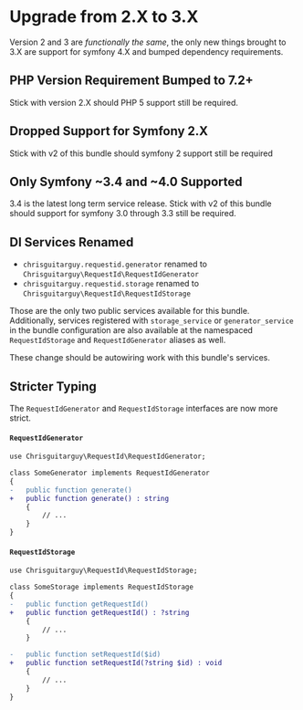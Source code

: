 # Upgrade from 2.X to 3.X

Version 2 and 3 are *functionally the same*, the only new things brought to 3.X
are support for symfony 4.X and bumped dependency requirements.

## PHP Version Requirement Bumped to 7.2+

Stick with version 2.X should PHP 5 support still be required.

## Dropped Support for Symfony 2.X

Stick with v2 of this bundle should symfony 2 support still be required

## Only Symfony ~3.4 and ~4.0 Supported

3.4 is the latest long term service release. Stick with v2 of this bundle
should support for symfony 3.0 through 3.3 still be required.

## DI Services Renamed

- `chrisguitarguy.requestid.generator` renamed to `Chrisguitarguy\RequestId\RequestIdGenerator`
- `chrisguitarguy.requestid.storage` renamed to `Chrisguitarguy\RequestId\RequestIdStorage`

Those are the only two public services available for this bundle. Additionally,
services registered with `storage_service` or `generator_service` in the bundle
configuration are also available at the namespaced `RequestIdStorage` and
`RequestIdGenerator` aliases as well.

These change should be autowiring work with this bundle's services.

## Stricter Typing

The `RequestIdGenerator` and `RequestIdStorage` interfaces are now more strict.

#### `RequestIdGenerator`

```diff
use Chrisguitarguy\RequestId\RequestIdGenerator;

class SomeGenerator implements RequestIdGenerator
{
-   public function generate()
+   public function generate() : string
    {
        // ...
    }
}
```

#### `RequestIdStorage`

```diff
use Chrisguitarguy\RequestId\RequestIdStorage;

class SomeStorage implements RequestIdStorage
{
-   public function getRequestId()
+   public function getRequestId() : ?string
    {
        // ...
    }

-   public function setRequestId($id)
+   public function setRequestId(?string $id) : void
    {
        // ...
    }
}
```
